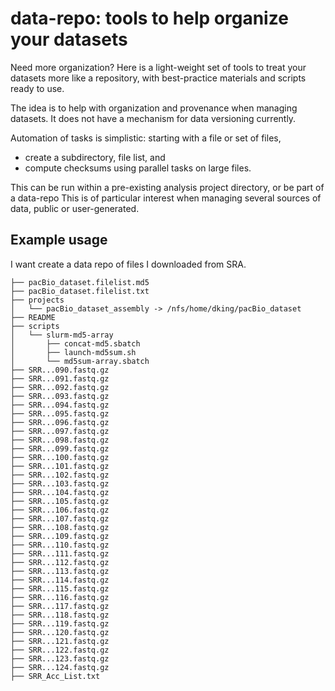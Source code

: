 # data-repo: tools to help organize your datasets
Need more organization? Here is a light-weight set of tools to treat your datasets more like a repository, with best-practice materials and scripts ready to use.

The idea is to help with organization and provenance when managing datasets.  It does not have a mechanism for data versioning currently.

Automation of tasks is simplistic: starting with a file or set of files, 
* create a subdirectory, file list, and
* compute checksums using parallel tasks on large files.

This can be run within a pre-existing analysis project directory, or be part of a data-repo This is of particular interest when managing several sources of data, 
public or user-generated.

## Example usage

I want create a data repo of files I downloaded from SRA.



```
├── pacBio_dataset.filelist.md5
├── pacBio_dataset.filelist.txt
├── projects
│   └── pacBio_dataset_assembly -> /nfs/home/dking/pacBio_dataset
├── README
├── scripts
│   └── slurm-md5-array
│       ├── concat-md5.sbatch
│       ├── launch-md5sum.sh
│       └── md5sum-array.sbatch
├── SRR...090.fastq.gz
├── SRR...091.fastq.gz
├── SRR...092.fastq.gz
├── SRR...093.fastq.gz
├── SRR...094.fastq.gz
├── SRR...095.fastq.gz
├── SRR...096.fastq.gz
├── SRR...097.fastq.gz
├── SRR...098.fastq.gz
├── SRR...099.fastq.gz
├── SRR...100.fastq.gz
├── SRR...101.fastq.gz
├── SRR...102.fastq.gz
├── SRR...103.fastq.gz
├── SRR...104.fastq.gz
├── SRR...105.fastq.gz
├── SRR...106.fastq.gz
├── SRR...107.fastq.gz
├── SRR...108.fastq.gz
├── SRR...109.fastq.gz
├── SRR...110.fastq.gz
├── SRR...111.fastq.gz
├── SRR...112.fastq.gz
├── SRR...113.fastq.gz
├── SRR...114.fastq.gz
├── SRR...115.fastq.gz
├── SRR...116.fastq.gz
├── SRR...117.fastq.gz
├── SRR...118.fastq.gz
├── SRR...119.fastq.gz
├── SRR...120.fastq.gz
├── SRR...121.fastq.gz
├── SRR...122.fastq.gz
├── SRR...123.fastq.gz
├── SRR...124.fastq.gz
├── SRR_Acc_List.txt

```
